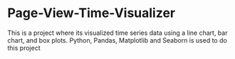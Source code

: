 # Page-View-Time-Visualizer
This is a project where its visualized time series data using a line chart, bar chart, and box plots. Python, Pandas, Matplotlib and Seaborn is used to do this project

